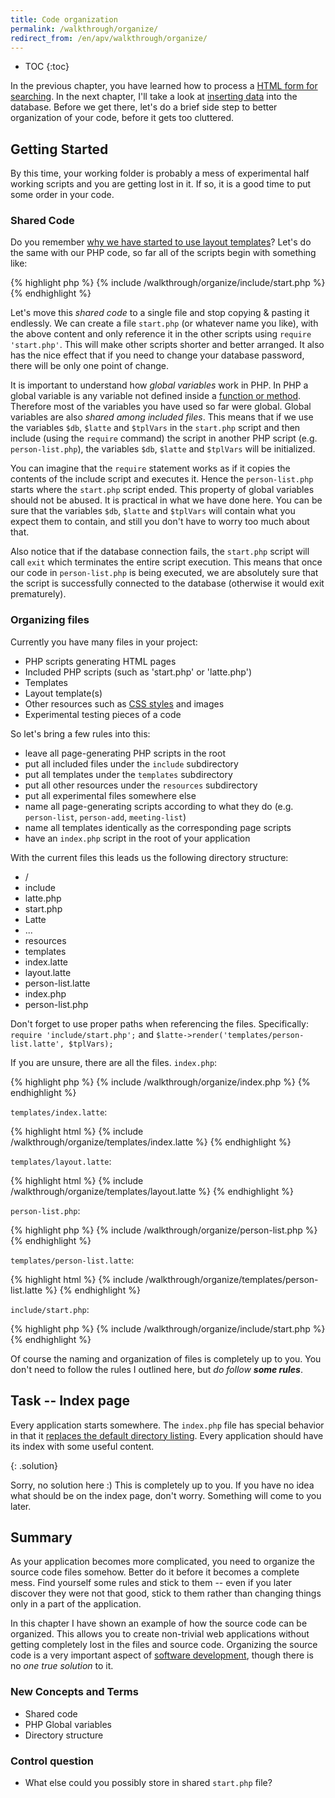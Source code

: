 ```yaml
---
title: Code organization
permalink: /walkthrough/organize/
redirect_from: /en/apv/walkthrough/organize/
---
```


* TOC
{:toc}

In the previous chapter, you have learned how to process a
[HTML form for searching](/walkthrough/backend-select/). In the next
chapter, I'll take a look at [inserting data](/walkthrough/backend-insert/)
into the database. Before we get there,
let's do a brief side step to better organization of your code, before it gets too cluttered.

## Getting Started
By this time, your working folder is probably a mess of experimental half working scripts and you
are getting lost in it. If so, it is a good time to put some order in your code.

### Shared Code
Do you remember
[why we have started to use layout templates](/walkthrough/templates-layout/)? Let's do the
same with our PHP code, so far
all of the scripts begin with something like:

{% highlight php %}
{% include /walkthrough/organize/include/start.php %}
{% endhighlight %}

Let's move this *shared code* to a single file and stop copying & pasting it endlessly. We can create
a file `start.php` (or whatever name you like), with the above content and only reference it
in the other scripts using `require 'start.php'`.  This will make other scripts shorter and better arranged.
It also has the nice effect that if you need to change your database password, there will be only one
point of change.

It is important to understand how *global variables* work in PHP. In PHP a global variable is any variable
not defined inside a [function or method](/walkthrough/backend-intro/objects/#functions).
Therefore most of the variables you have used so far were global.
Global variables are also *shared among included files*. This means that if we use the variables `$db`, `$latte` and
`$tplVars` in the `start.php` script and then include (using the `require` command) the script in another
PHP script (e.g. `person-list.php`), the variables `$db`, `$latte` and `$tplVars` will be initialized.

You can imagine that the `require` statement works as if it copies the contents of the include script and
executes it. Hence the `person-list.php` starts where the `start.php` script ended. This property of global
variables should not be abused. It is practical in what we have done here. You can be sure that the variables
`$db`, `$latte` and `$tplVars` will contain what you expect them to contain, and still you don't have to worry too
much about that.

Also notice that if the database connection fails, the `start.php` script will call `exit` which terminates the
entire script execution. This means that once our code in `person-list.php` is being executed, we are absolutely
sure that the script is successfully connected to the database (otherwise it would exit prematurely).

### Organizing files
Currently you have many files in your project:

- PHP scripts generating HTML pages
- Included PHP scripts (such as 'start.php' or 'latte.php')
- Templates
- Layout template(s)
- Other resources such as [CSS styles](../css/) and images
- Experimental testing pieces of a code

So let's bring a few rules into this:

- leave all page-generating PHP scripts in the root
- put all included files under the `include` subdirectory
- put all templates under the `templates` subdirectory
- put all other resources under the `resources` subdirectory
- put all experimental files somewhere else
- name all page-generating scripts according to what they do (e.g. `person-list`, `person-add`, `meeting-list`)
- name all templates identically as the corresponding page scripts
- have an `index.php` script in the root of your application

With the current files this leads us the following directory structure:

- /
 - include
  - latte.php
  - start.php
  - Latte
   - ...
 - resources
 - templates
  - index.latte
  - layout.latte
  - person-list.latte
 - index.php
 - person-list.php

Don't forget to use proper paths when referencing the files. Specifically:
`require 'include/start.php';` and `$latte->render('templates/person-list.latte', $tplVars);`

If you are unsure, there are all the files. `index.php`:

{% highlight php %}
{% include /walkthrough/organize/index.php %}
{% endhighlight %}

`templates/index.latte`:

{% highlight html %}
{% include /walkthrough/organize/templates/index.latte %}
{% endhighlight %}

`templates/layout.latte`:

{% highlight html %}
{% include /walkthrough/organize/templates/layout.latte %}
{% endhighlight %}

`person-list.php`:

{% highlight php %}
{% include /walkthrough/organize/person-list.php %}
{% endhighlight %}

`templates/person-list.latte`:

{% highlight html %}
{% include /walkthrough/organize/templates/person-list.latte %}
{% endhighlight %}

`include/start.php`:

{% highlight php %}
{% include /walkthrough/organize/include/start.php %}
{% endhighlight %}

Of course the naming and organization of files is completely up to you. You don't need to follow
the rules I outlined here, but _do follow **some rules**_.

## Task -- Index page
Every application starts somewhere. The `index.php` file has special behavior in that
it [replaces the default directory listing](/course/technical-support/#enablingdisabling-directory-listing). Every application should have its index
with some useful content.

{: .solution}
<div markdown='1'>
Sorry, no solution here :) This is completely up to you. If you have no idea what should be
on the index page, don't worry. Something will come to you later.
</div>

## Summary
As your application becomes more complicated, you need to organize the source code files
somehow. Better do it before it becomes a complete mess. Find yourself some rules and stick to
them -- even if you later discover they were not that good, stick to them rather than changing things
only in a part of the application.

In this chapter I have shown an example of how the source code can be organized. This allows you
to create non-trivial web applications without getting completely lost in the files and source code.
Organizing the source code is a very important aspect of [software development](todo), though there is
no *one true solution* to it.

### New Concepts and Terms
- Shared code
- PHP Global variables
- Directory structure

### Control question
- What else could you possibly store in shared `start.php` file?